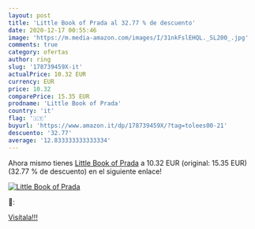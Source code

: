 ```yaml
---
layout: post
title: 'Little Book of Prada al 32.77 % de descuento'
date: 2020-12-17 00:55:46
image: 'https://m.media-amazon.com/images/I/31nkFslEHQL._SL200_.jpg'
comments: true
category: ofertas
author: ring
slug: '178739459X-it'
actualPrice: 10.32 EUR
currency: EUR
price: 10.32
comparePrice: 15.35 EUR
prodname: 'Little Book of Prada'
country: 'it'
flag: '🇮🇹'
buyurl: 'https://www.amazon.it/dp/178739459X/?tag=tolees00-21'
descuento: '32.77'
average: '12.833333333333334'
---
```


Ahora mismo tienes [Little Book of Prada](https://www.amazon.it/dp/178739459X/?tag=tolees00-21) a 10.32 EUR (original: 15.35 EUR) (32.77 %  de descuento) en el siguiente enlace!

[![Little Book of Prada](https://m.media-amazon.com/images/I/31nkFslEHQL._SL200_.jpg)](https://www.amazon.it/dp/178739459X/?tag=tolees00-21)

🔎:


[Visítala!!!](https://www.amazon.it/dp/178739459X/?tag=tolees00-21)

